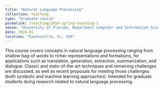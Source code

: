 ```yaml
---
title: "Natural Language Processing"
collection: teaching
type: "Graduate course"
permalink: /teaching/2014-spring-teaching-1
venue: "University of Florida, Department Computer and Information Science and Engineering"
date: 2024-01
location: "Gainesville, FL, USA"
---
```


This course covers concepts in natural language processing ranging from shallow bag-of words to richer representations and formalisms, for applications such as translation, generation, extraction, summarization, and dialogue. Classic and state-of-the-art techniques and remaining challenges are discussed, as well as recent proposals for meeting those challenges (both symbolic and machine learning approaches). Intended for graduate students doing research related to natural language processing.

